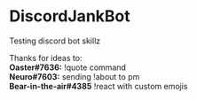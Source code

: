 # DiscordJankBot
Testing discord bot skillz

Thanks for ideas to:   
**Oaster#7636:** !quote command   
**Neuro#7603:** sending !about to pm   
**Bear-in-the-air#4385** !react with custom emojis
